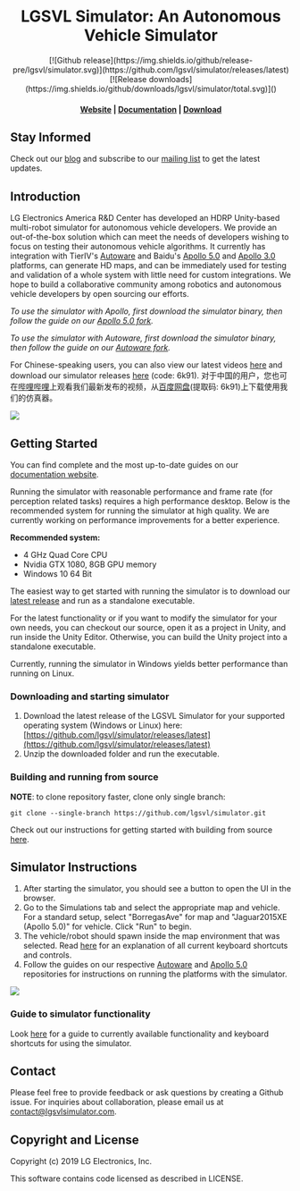 # <center>LGSVL Simulator:  An Autonomous Vehicle Simulator </center>

<center>[![Github release](https://img.shields.io/github/release-pre/lgsvl/simulator.svg)](https://github.com/lgsvl/simulator/releases/latest) [![Release downloads](https://img.shields.io/github/downloads/lgsvl/simulator/total.svg)]() </center>

#### <center>[Website](https://lgsvlsimulator.com) | [Documentation](https://lgsvlsimulator.com/docs) | [Download](https://github.com/lgsvl/simulator/releases/latest)</center>

## Stay Informed

Check out our [blog](https://www.lgsvlsimulator.com/blog/) and subscribe to our [mailing list](http://eepurl.com/gpuhkb) to get the latest updates.



## Introduction

LG Electronics America R&D Center has developed an HDRP Unity-based multi-robot simulator for autonomous vehicle developers. 
We provide an out-of-the-box solution which can meet the needs of developers wishing to focus on testing their autonomous vehicle algorithms. 
It currently has integration with TierIV's [Autoware](https://github.com/lgsvl/Autoware) and Baidu's [Apollo 5.0](https://github.com/lgsvl/apollo-5.0)
and [Apollo 3.0](https://github.com/lgsvl/apollo) platforms, can generate HD maps, and can be immediately used for testing and validation of a whole system with little need for custom integrations. 
We hope to build a collaborative community among robotics and autonomous vehicle developers by open sourcing our efforts. 

*To use the simulator with Apollo, first download the simulator binary, then follow the guide on our [Apollo 5.0 fork](https://github.com/lgsvl/apollo-5.0).*

*To use the simulator with Autoware, first download the simulator binary, then follow the guide on our [Autoware fork](https://github.com/lgsvl/Autoware).*

For Chinese-speaking users, you can also view our latest videos [here](https://space.bilibili.com/412295691) and download our simulator releases [here](https://pan.baidu.com/s/1M33ysJYZfi4vya41gmB0rw) (code: 6k91).
对于中国的用户，您也可在[哔哩哔哩](https://space.bilibili.com/412295691)上观看我们最新发布的视频，从[百度网盘](https://pan.baidu.com/s/1M33ysJYZfi4vya41gmB0rw)(提取码: 6k91)上下载使用我们的仿真器。

[![](Docs/docs/images/full_size_images/readme-frontal.png)](Docs/docs/images/readme-frontal.png)


## Getting Started

You can find complete and the most up-to-date guides on our [documentation website](https://www.lgsvlsimulator.com/docs).

Running the simulator with reasonable performance and frame rate (for perception related tasks) requires a high performance desktop. Below is the recommended system for running the simulator at high quality. We are currently working on performance improvements for a better experience. 

**Recommended system:**

- 4 GHz Quad Core CPU
- Nvidia GTX 1080, 8GB GPU memory
- Windows 10 64 Bit

The easiest way to get started with running the simulator is to download our [latest release](https://github.com/lgsvl/simulator/releases/latest) and run as a standalone executable.

For the latest functionality or if you want to modify the simulator for your own needs, you can checkout our source, open it as a project in Unity, and run inside the Unity Editor. Otherwise, you can build the Unity project into a standalone executable.

Currently, running the simulator in Windows yields better performance than running on Linux. 

### Downloading and starting simulator

1. Download the latest release of the LGSVL Simulator for your supported operating system (Windows or Linux) here: [https://github.com/lgsvl/simulator/releases/latest](https://github.com/lgsvl/simulator/releases/latest)
2. Unzip the downloaded folder and run the executable.

### Building and running from source

**NOTE**: to clone repository faster, clone only single branch:

    git clone --single-branch https://github.com/lgsvl/simulator.git

Check out our instructions for getting started with building from source [here](Docs/docs/build-instructions.md).


## Simulator Instructions

1. After starting the simulator, you should see a button to open the UI in the browser. 
2. Go to the Simulations tab and select the appropriate map and vehicle.  For a standard setup, select "BorregasAve" for map and "Jaguar2015XE (Apollo 5.0)" for vehicle. Click "Run" to begin.
3. The vehicle/robot should spawn inside the map environment that was selected. Read [here](Docs/docs/keyboard-shortcuts.md) for an explanation of all current keyboard shortcuts and controls.
4. Follow the guides on our respective [Autoware](https://github.com/lgsvl/Autoware) and [Apollo 5.0](https://github.com/lgsvl/apollo-5.0) repositories for instructions on running the platforms with the simulator.

[![](Docs/docs/images/readme-simulator.png)](Docs/docs/images/full_size_images/readme-simulator.png)

### Guide to simulator functionality

Look [here](Docs/docs/keyboard-shortcuts.md) for a guide to currently available functionality and keyboard shortcuts for using the simulator.



## Contact

Please feel free to provide feedback or ask questions by creating a Github issue. For inquiries about collaboration, please email us at [contact@lgsvlsimulator.com](mailto:contact@lgsvlsimulator.com).



## Copyright and License

Copyright (c) 2019 LG Electronics, Inc.

This software contains code licensed as described in LICENSE.
